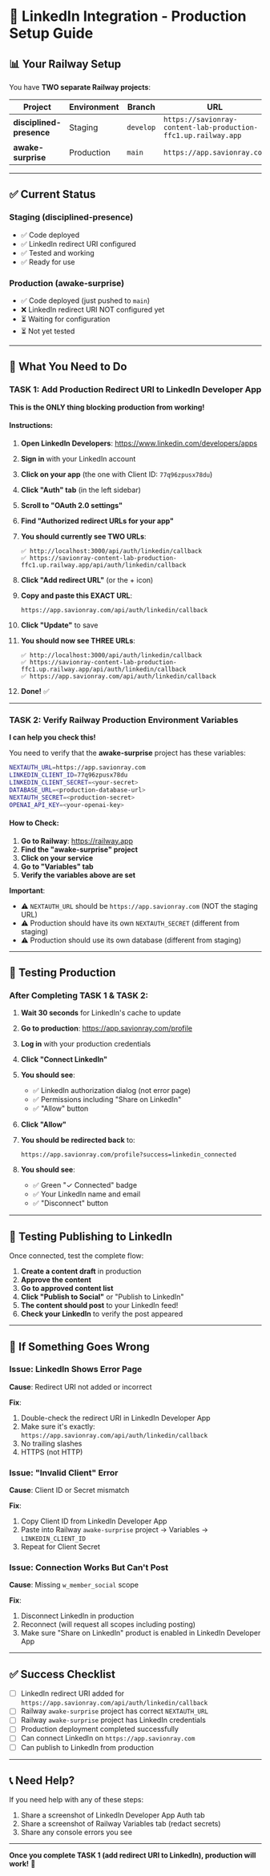 # 🚀 LinkedIn Integration - Production Setup Guide

## 📊 Your Railway Setup

You have **TWO separate Railway projects**:

| Project | Environment | Branch | URL |
|---------|-------------|--------|-----|
| **disciplined-presence** | Staging | `develop` | `https://savionray-content-lab-production-ffc1.up.railway.app` |
| **awake-surprise** | Production | `main` | `https://app.savionray.com` |

---

## ✅ Current Status

### Staging (disciplined-presence)
- ✅ Code deployed
- ✅ LinkedIn redirect URI configured
- ✅ Tested and working
- ✅ Ready for use

### Production (awake-surprise)
- ✅ Code deployed (just pushed to `main`)
- ❌ LinkedIn redirect URI NOT configured yet
- ⏳ Waiting for configuration
- ⏳ Not yet tested

---

## 🎯 What You Need to Do

### TASK 1: Add Production Redirect URI to LinkedIn Developer App

**This is the ONLY thing blocking production from working!**

#### Instructions:

1. **Open LinkedIn Developers**: https://www.linkedin.com/developers/apps

2. **Sign in** with your LinkedIn account

3. **Click on your app** (the one with Client ID: `77q96zpusx78du`)

4. **Click "Auth" tab** (in the left sidebar)

5. **Scroll to "OAuth 2.0 settings"**

6. **Find "Authorized redirect URLs for your app"**

7. **You should currently see TWO URLs**:
   ```
   ✅ http://localhost:3000/api/auth/linkedin/callback
   ✅ https://savionray-content-lab-production-ffc1.up.railway.app/api/auth/linkedin/callback
   ```

8. **Click "Add redirect URL"** (or the + icon)

9. **Copy and paste this EXACT URL**:
   ```
   https://app.savionray.com/api/auth/linkedin/callback
   ```

10. **Click "Update"** to save

11. **You should now see THREE URLs**:
    ```
    ✅ http://localhost:3000/api/auth/linkedin/callback
    ✅ https://savionray-content-lab-production-ffc1.up.railway.app/api/auth/linkedin/callback
    ✅ https://app.savionray.com/api/auth/linkedin/callback
    ```

12. **Done!** ✅

---

### TASK 2: Verify Railway Production Environment Variables

**I can help you check this!**

You need to verify that the **awake-surprise** project has these variables:

```bash
NEXTAUTH_URL=https://app.savionray.com
LINKEDIN_CLIENT_ID=77q96zpusx78du
LINKEDIN_CLIENT_SECRET=<your-secret>
DATABASE_URL=<production-database-url>
NEXTAUTH_SECRET=<production-secret>
OPENAI_API_KEY=<your-openai-key>
```

#### How to Check:

1. **Go to Railway**: https://railway.app
2. **Find the "awake-surprise" project**
3. **Click on your service**
4. **Go to "Variables" tab**
5. **Verify the variables above are set**

**Important**:
- ⚠️ `NEXTAUTH_URL` should be `https://app.savionray.com` (NOT the staging URL)
- ⚠️ Production should have its own `NEXTAUTH_SECRET` (different from staging)
- ⚠️ Production should use its own database (different from staging)

---

## 🧪 Testing Production

### After Completing TASK 1 & TASK 2:

1. **Wait 30 seconds** for LinkedIn's cache to update

2. **Go to production**: https://app.savionray.com/profile

3. **Log in** with your production credentials

4. **Click "Connect LinkedIn"**

5. **You should see**:
   - ✅ LinkedIn authorization dialog (not error page)
   - ✅ Permissions including "Share on LinkedIn"
   - ✅ "Allow" button

6. **Click "Allow"**

7. **You should be redirected back** to:
   ```
   https://app.savionray.com/profile?success=linkedin_connected
   ```

8. **You should see**:
   - ✅ Green "✓ Connected" badge
   - ✅ Your LinkedIn name and email
   - ✅ "Disconnect" button

---

## 🎯 Testing Publishing to LinkedIn

Once connected, test the complete flow:

1. **Create a content draft** in production
2. **Approve the content**
3. **Go to approved content list**
4. **Click "Publish to Social"** or "Publish to LinkedIn"
5. **The content should post** to your LinkedIn feed!
6. **Check your LinkedIn** to verify the post appeared

---

## 🚨 If Something Goes Wrong

### Issue: LinkedIn Shows Error Page

**Cause**: Redirect URI not added or incorrect

**Fix**:
1. Double-check the redirect URI in LinkedIn Developer App
2. Make sure it's exactly: `https://app.savionray.com/api/auth/linkedin/callback`
3. No trailing slashes
4. HTTPS (not HTTP)

### Issue: "Invalid Client" Error

**Cause**: Client ID or Secret mismatch

**Fix**:
1. Copy Client ID from LinkedIn Developer App
2. Paste into Railway `awake-surprise` project → Variables → `LINKEDIN_CLIENT_ID`
3. Repeat for Client Secret

### Issue: Connection Works But Can't Post

**Cause**: Missing `w_member_social` scope

**Fix**:
1. Disconnect LinkedIn in production
2. Reconnect (will request all scopes including posting)
3. Make sure "Share on LinkedIn" product is enabled in LinkedIn Developer App

---

## ✅ Success Checklist

- [ ] LinkedIn redirect URI added for `https://app.savionray.com/api/auth/linkedin/callback`
- [ ] Railway `awake-surprise` project has correct `NEXTAUTH_URL`
- [ ] Railway `awake-surprise` project has LinkedIn credentials
- [ ] Production deployment completed successfully
- [ ] Can connect LinkedIn on `https://app.savionray.com`
- [ ] Can publish to LinkedIn from production

---

## 📞 Need Help?

If you need help with any of these steps:
1. Share a screenshot of LinkedIn Developer App Auth tab
2. Share a screenshot of Railway Variables tab (redact secrets)
3. Share any console errors you see

---

**Once you complete TASK 1 (add redirect URI to LinkedIn), production will work!** 🚀



